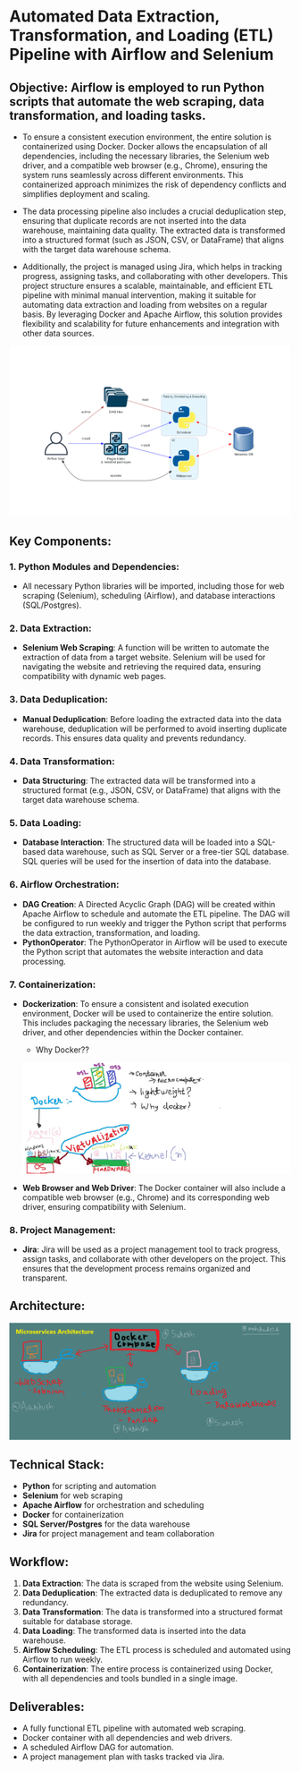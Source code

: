 #  Automated Data Extraction, Transformation, and Loading (ETL) Pipeline with Airflow and Selenium

## Objective: Airflow is employed to run Python scripts that automate the web scraping, data transformation, and loading tasks.

- To ensure a consistent execution environment, the entire solution is containerized using Docker. Docker allows the encapsulation of all      dependencies, including the necessary libraries, the Selenium web driver, and a compatible web browser (e.g., Chrome), ensuring the system runs seamlessly across different environments. This containerized approach minimizes the risk of dependency conflicts and simplifies deployment and scaling.

- The data processing pipeline also includes a crucial deduplication step, ensuring that duplicate records are not inserted into the data warehouse, maintaining data quality. The extracted data is transformed into a structured format (such as JSON, CSV, or DataFrame) that aligns with the target data warehouse schema.

- Additionally, the project is managed using Jira, which helps in tracking progress, assigning tasks, and collaborating with other developers. This project structure ensures a scalable, maintainable, and efficient ETL pipeline with minimal manual intervention, making it suitable for automating data extraction and loading from websites on a regular basis. By leveraging Docker and Apache Airflow, this solution provides flexibility and scalability for future enhancements and integration with other data sources.


![diagram](./asset/basic.png)


## Key Components:

### 1. Python Modules and Dependencies:
- All necessary Python libraries will be imported, including those for web scraping (Selenium), scheduling (Airflow), and database interactions (SQL/Postgres).

### 2. Data Extraction:
- **Selenium Web Scraping**: A function will be written to automate the extraction of data from a target website. Selenium will be used for navigating the website and retrieving the required data, ensuring compatibility with dynamic web pages.

### 3. Data Deduplication:
- **Manual Deduplication**: Before loading the extracted data into the data warehouse, deduplication will be performed to avoid inserting duplicate records. This ensures data quality and prevents redundancy.

### 4. Data Transformation:
- **Data Structuring**: The extracted data will be transformed into a structured format (e.g., JSON, CSV, or DataFrame) that aligns with the target data warehouse schema.

### 5. Data Loading:
- **Database Interaction**: The structured data will be loaded into a SQL-based data warehouse, such as SQL Server or a free-tier SQL database. SQL queries will be used for the insertion of data into the database.

### 6. Airflow Orchestration:
- **DAG Creation**: A Directed Acyclic Graph (DAG) will be created within Apache Airflow to schedule and automate the ETL pipeline. The DAG will be configured to run weekly and trigger the Python script that performs the data extraction, transformation, and loading.
- **PythonOperator**: The PythonOperator in Airflow will be used to execute the Python script that automates the website interaction and data processing.

### 7. Containerization:
- **Dockerization**: To ensure a consistent and isolated execution environment, Docker will be used to containerize the entire solution. This includes packaging the necessary libraries, the Selenium web driver, and other dependencies within the Docker container.
    - Why Docker??
    
     ![docker](./asset/docker.jpg)

- **Web Browser and Web Driver**: The Docker container will also include a compatible web browser (e.g., Chrome) and its corresponding web driver, ensuring compatibility with Selenium.

### 8. Project Management:
- **Jira**: Jira will be used as a project management tool to track progress, assign tasks, and collaborate with other developers on the project. This ensures that the development process remains organized and transparent.


## Architecture:

![architecture](./asset/architecture-components.png)

## Technical Stack:
- **Python** for scripting and automation
- **Selenium** for web scraping
- **Apache Airflow** for orchestration and scheduling
- **Docker** for containerization
- **SQL Server/Postgres** for the data warehouse
- **Jira** for project management and team collaboration

## Workflow:
1. **Data Extraction**: The data is scraped from the website using Selenium.
2. **Data Deduplication**: The extracted data is deduplicated to remove any redundancy.
3. **Data Transformation**: The data is transformed into a structured format suitable for database storage.
4. **Data Loading**: The transformed data is inserted into the data warehouse.
5. **Airflow Scheduling**: The ETL process is scheduled and automated using Airflow to run weekly.
6. **Containerization**: The entire process is containerized using Docker, with all dependencies and tools bundled in a single image.

## Deliverables:
- A fully functional ETL pipeline with automated web scraping.
- Docker container with all dependencies and web drivers.
- A scheduled Airflow DAG for automation.
- A project management plan with tasks tracked via Jira.

